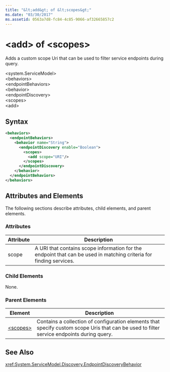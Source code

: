 ```yaml
---
title: "&lt;add&gt; of &lt;scopes&gt;"
ms.date: "03/30/2017"
ms.assetid: 0563a7d8-fc84-4c85-9066-af32665857c2
---
```

# &lt;add&gt; of &lt;scopes&gt;
Adds a custom scope Uri that can be used to filter service endpoints during query.  

\<system.ServiceModel>  
\<behaviors>  
\<endpointBehaviors>  
\<behavior>  
\<endpointDiscovery>  
\<scopes>  
\<add>  

## Syntax  

```xml  
<behaviors>
  <endpointBehaviors>
    <behavior name="String">
      <endpointDiscovery enable="Boolean">
        <scopes>
          <add scope="URI"/>
        </scopes>
      </endpointDiscovery>
    </behavior>
  </endpointBehaviors>
</behaviors>  
```  

## Attributes and Elements  
 The following sections describe attributes, child elements, and parent elements.  

### Attributes  


|Attribute|Description|  
|---------------|-----------------|  
|scope|A URI that contains scope information for the endpoint that can be used in matching criteria for finding services.|  

### Child Elements  
 None.  

### Parent Elements  


|Element|Description|  
|-------------|-----------------|  
|[\<scopes>](../../../../../docs/framework/configure-apps/file-schema/wcf/scopes.md)|Contains a collection of configuration elements that specify custom scope Uris that can be used to filter service endpoints during query.|  

## See Also  
 <xref:System.ServiceModel.Discovery.EndpointDiscoveryBehavior>
